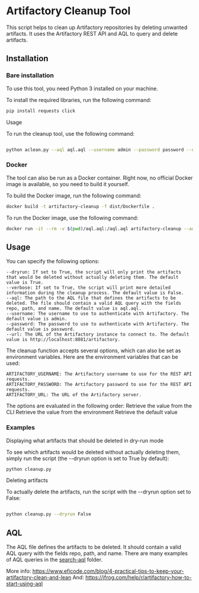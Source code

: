 # Artifactory Cleanup Tool

This script helps to clean up Artifactory repositories by deleting unwanted artifacts. 
It uses the Artifactory REST API and AQL to query and delete artifacts.

## Installation

### Bare installation

To use this tool, you need Python 3 installed on your machine.

To install the required libraries, run the following command:

```Bash
pip install requests click
```

Usage

To run the cleanup tool, use the following command:

```bash

python aclean.py --aql aql.aql --username admin --password password --url http://localhost:8081/artifactory
```

### Docker

The tool can also be run as a Docker container.
Right now, no official Docker image is available, so you need to build it yourself.

To build the Docker image, run the following command:

```bash
docker build -t artifactory-cleanup -f dist/Dockerfile .
```

To run the Docker image, use the following command:

```bash 
docker run -it --rm -v $(pwd)/aql.aql:/aql.aql artifactory-cleanup --aql /aql.aql --username admin --password password --url http://localhost:8081/artifactory
```

## Usage

You can specify the following options:

    --dryrun: If set to True, the script will only print the artifacts that would be deleted without actually deleting them. The default value is True.
    --verbose: If set to True, the script will print more detailed information during the cleanup process. The default value is False.
    --aql: The path to the AQL file that defines the artifacts to be deleted. The file should contain a valid AQL query with the fields repo, path, and name. The default value is aql.aql.
    --username: The username to use to authenticate with Artifactory. The default value is admin.
    --password: The password to use to authenticate with Artifactory. The default value is password.
    --url: The URL of the Artifactory instance to connect to. The default value is http://localhost:8081/artifactory.


The cleanup function accepts several options, which can also be set as environment variables. Here are the environment variables that can be used:

    ARTIFACTORY_USERNAME: The Artifactory username to use for the REST API requests. 
    ARTIFACTORY_PASSWORD: The Artifactory password to use for the REST API requests.
    ARTIFACTORY_URL: The URL of the Artifactory server.


The options are evaluated in the following order:
    Retrieve the value from the CLI
    Retrieve the value from the environment
    Retrieve the default value

### Examples
Displaying what artifacts that should be deleted in dry-run mode

To see which artifacts would be deleted without actually deleting them, simply run the script (the --dryrun option is set to True by default):

```bash
python cleanup.py
```

Deleting artifacts

To actually delete the artifacts, run the script with the --dryrun option set to False:

```bash

python cleanup.py --dryrun False
```

## AQL

The AQL file defines the artifacts to be deleted. It should contain a valid AQL query with the fields repo, path, and name.
There are many examples of AQL queries in the [search-aql](search-aql) folder.

More info: https://www.eficode.com/blog/4-practical-tips-to-keep-your-artifactory-clean-and-lean 
And: https://jfrog.com/help/r/artifactory-how-to-start-using-aql